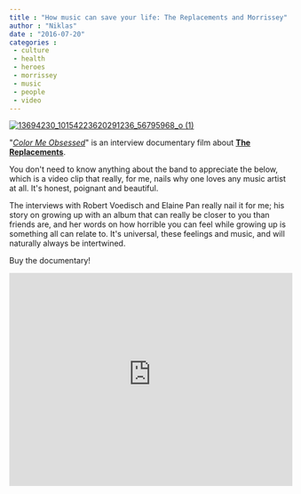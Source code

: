 ```yaml
---
title : "How music can save your life: The Replacements and Morrissey"
author : "Niklas"
date : "2016-07-20"
categories : 
 - culture
 - health
 - heroes
 - morrissey
 - music
 - people
 - video
---
```


[![13694230_10154223620291236_56795968_o (1)](https://niklasblog.com/wp-content/13694230_10154223620291236_56795968_o-1-510x287.jpg)](https://niklasblog.com/wp-content/13694230_10154223620291236_56795968_o-1.jpg)

"_[Color Me Obsessed](http://www.whatwerewethinkingfilms.com/colormeobsessed/)_" is an interview documentary film about [**The Replacements**](https://en.wikipedia.org/wiki/The_Replacements_(band)).

You don't need to know anything about the band to appreciate the below, which is a video clip that really, for me, nails why one loves any music artist at all. It's honest, poignant and beautiful.

The interviews with Robert Voedisch and Elaine Pan really nail it for me; his story on growing up with an album that can really be closer to you than friends are, and her words on how horrible you can feel while growing up is something all can relate to. It's universal, these feelings and music, and will naturally always be intertwined.

Buy the documentary!

<iframe width="510" height="383" src="https://www.youtube-nocookie.com/embed/FiKXvSlfGr0?rel=0" frameborder="0" allowfullscreen></iframe>
